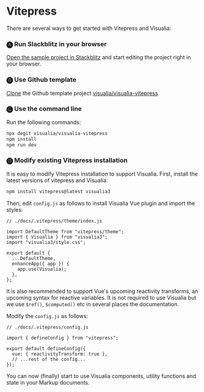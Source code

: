 # Vitepress

There are several ways to get started with Vitepress and Visualia:

### 🅐 Run Slackblitz in your browser

[Open the sample project in Stackblitz](https://stackblitz.com/github/visualia/visualia-vitepress) and start editing the project right in your browser.

### 🅑 Use Github template

[Clone](https://github.com/visualia/visualia-vitepress/generate) the Github template project [visualia/visualia-vitepress](https://github.com/visualia/visualia-vitepress)

### 🅒 Use the command line

Run the following commands:

```bash
npx degit visualia/visualia-vitepress
npm install
npm run dev
```

### 🅓 Modify existing Vitepress installation

It is easy to modify Vitepress installation to support Visualia. First, install the latest versions of vitepress and Visualia:

```bash
npm install vitepress@latest visualia3
```

Then, edit `config.js` as follows to install Visualia Vue plugin and import the styles:

```js{4-5,10}
// ./docs/.vitepress/theme/index.js

import DefaultTheme from "vitepress/theme";
import { Visualia } from "visualia3";
import "visualia3/style.css";

export default {
  ...DefaultTheme,
  enhanceApp({ app }) {
    app.use(Visualia);
  },
};
```

It is also recommended to support Vue's upcoming reactivity transforms, an upcoming syntax for reactive variables. It is not required to use Visualia but we use `$ref()`, `$computed()` etc in several places the documentation.

Modify the `config.js` as follows:

```js{6}
// ./docs/.vitepress/config.js

import { defineConfig } from "vitepress";

export default defineConfig({
  vue: { reactivityTransform: true },
  // ...rest of the config...
});
```

You can now (finally) start to use Visualia components, utility functions and state in your Markup documents.
